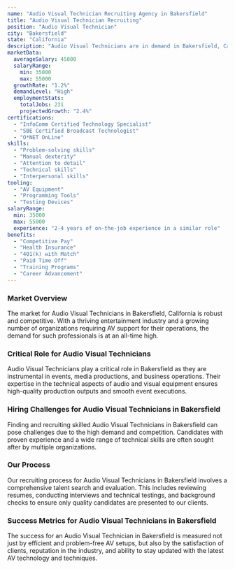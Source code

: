 ```yaml
---
name: "Audio Visual Technician Recruiting Agency in Bakersfield"
title: "Audio Visual Technician Recruiting"
position: "Audio Visual Technician"
city: "Bakersfield"
state: "California"
description: "Audio Visual Technicians are in demand in Bakersfield, California, as they help to set up, operate, maintain and repair the equipment used to enhance live events, such as microphones, video recorders, projectors, lighting and sound mixing equipment."
marketData:
  averageSalary: 45000
  salaryRange:
    min: 35000
    max: 55000
  growthRate: "1.2%"
  demandLevel: "High"
  employmentStats:
    totalJobs: 231
    projectedGrowth: "2.4%"
certifications:
  - "InfoComm Certified Technology Specialist"
  - "SBE Certified Broadcast Technologist"
  - "O*NET OnLine"
skills:
  - "Problem-solving skills"
  - "Manual dexterity"
  - "Attention to detail"
  - "Technical skills"
  - "Interpersonal skills"
tooling:
  - "AV Equipment"
  - "Programming Tools"
  - "Testing Devices"
salaryRange:
  min: 35000
  max: 55000
  experience: "2-4 years of on-the-job experience in a similar role"
benefits:
  - "Competitive Pay"
  - "Health Insurance"
  - "401(k) with Match"
  - "Paid Time Off"
  - "Training Programs"
  - "Career Advancement"
---
```


### Market Overview
The market for Audio Visual Technicians in Bakersfield, California is robust and competitive. With a thriving entertainment industry and a growing number of organizations requiring AV support for their operations, the demand for such professionals is at an all-time high.

### Critical Role for Audio Visual Technicians
Audio Visual Technicians play a critical role in Bakersfield as they are instrumental in events, media productions, and business operations. Their expertise in the technical aspects of audio and visual equipment ensures high-quality production outputs and smooth event executions.

### Hiring Challenges for Audio Visual Technicians in Bakersfield
Finding and recruiting skilled Audio Visual Technicians in Bakersfield can pose challenges due to the high demand and competition. Candidates with proven experience and a wide range of technical skills are often sought after by multiple organizations.

### Our Process
Our recruiting process for Audio Visual Technicians in Bakersfield involves a comprehensive talent search and evaluation. This includes reviewing resumes, conducting interviews and technical testings, and background checks to ensure only quality candidates are presented to our clients.

### Success Metrics for Audio Visual Technicians in Bakersfield
The success for an Audio Visual Technician in Bakersfield is measured not just by efficient and problem-free AV setups, but also by the satisfaction of clients, reputation in the industry, and ability to stay updated with the latest AV technology and techniques.